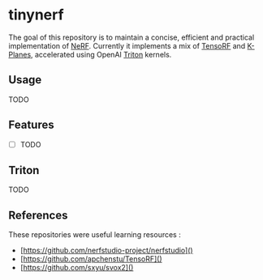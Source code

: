 # tinynerf

The goal of this repository is to maintain a concise, efficient and practical implementation of [NeRF](https://arxiv.org/abs/2003.08934). Currently it implements a mix of [TensoRF](https://arxiv.org/abs/2203.09517) and [K-Planes](https://arxiv.org/abs/2301.10241), accelerated using OpenAI [Triton](https://github.com/openai/triton) kernels.

## Usage

TODO

## Features

- [ ] TODO

## Triton

TODO


## References

These repositories were useful learning resources :
- [https://github.com/nerfstudio-project/nerfstudio]()
- [https://github.com/apchenstu/TensoRF]()
- [https://github.com/sxyu/svox2]()

